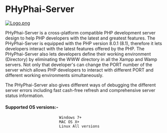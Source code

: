 # PHyPhai-Server

[![Logo.png](https://i.postimg.cc/kgnjGgV1/Logo.png)](https://postimg.cc/ykbhrByc)

PHyPhai-Server is a cross-platform compatible PHP development server design to help PHP developers with the latest and greatest features.
The PHyPhai-Server is equipped with the PHP version 8.0.1 (8.1), therefore it lets developers interact with the latest features offered by the PHP. 
The PHyPhai-Server also lets developers define their working environment (Directory) by eliminating the WWW directory in all the Xampp and Wamp servers. Not only that developer's can change the PORT number of the server which allows PHP developers to interact with different PORT and different working environments simultaneously.

The PHyPhai-Server also gives different ways of debugging the different server errors including fast cash-free refresh and comprehensive server status information.

#### Supported OS versions:- 
                            Windows 7+ 
                            MAC OS X+
                            Linux All versions
